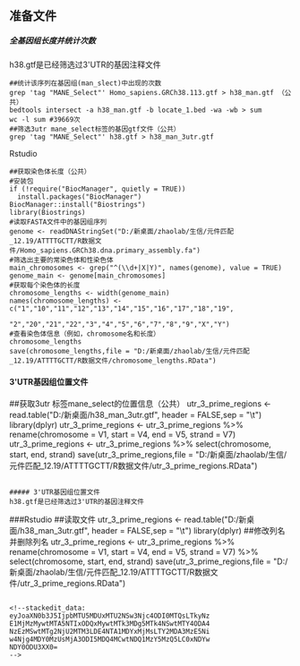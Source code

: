 ## 准备文件
##### 全基因组长度并统计次数
h38.gtf是已经筛选过3'UTR的基因注释文件
``` 
##统计该序列在基因组(man_slect)中出现的次数
grep 'tag "MANE_Select"' Homo_sapiens.GRCh38.113.gtf > h38_man.gtf （公共）
bedtools intersect -a h38_man.gtf -b locate_1.bed -wa -wb > sum
wc -l sum #39669次
##筛选3utr mane_select标签的基因gtf文件（公共）
grep 'tag "MANE_Select"' h38.gtf > h38_man_3utr.gtf
```

Rstudio
```
##获取染色体长度（公共）
#安装包
if (!require("BiocManager", quietly = TRUE))
  install.packages("BiocManager")
BiocManager::install("Biostrings")
library(Biostrings) 
#读取FASTA文件中的基因组序列
genome <- readDNAStringSet("D:/新桌面/zhaolab/生信/元件匹配_12.19/ATTTTGCTT/R数据文件/Homo_sapiens.GRCh38.dna.primary_assembly.fa") 
#筛选出主要的常染色体和性染色体
main_chromosomes <- grep("^(\\d+|X|Y)", names(genome), value = TRUE)
genome_main <- genome[main_chromosomes]
#获取每个染色体的长度 
chromosome_lengths <- width(genome_main) 
names(chromosome_lengths) <- c("1","10","11","12","13","14","15","16","17","18","19",
                               "2","20","21","22","3","4","5","6","7","8","9","X","Y")
#查看染色体信息（例如，chromosome名和长度） 
chromosome_lengths
save(chromosome_lengths,file = "D:/新桌面/zhaolab/生信/元件匹配_12.19/ATTTTGCTT/R数据文件/chromosome_lengths.RData")
```
 #### 3'UTR基因组位置文件
##获取3utr 标签mane_select的位置信息（公共）
utr_3_prime_regions <- read.table("D:/新桌面/h38_man_3utr.gtf", header = FALSE,sep = "\t")
library(dplyr)
utr_3_prime_regions <- utr_3_prime_regions %>% 
  rename(chromosome = V1, start = V4, end = V5, strand = V7)
utr_3_prime_regions <- utr_3_prime_regions %>% select(chromosome, start, end, strand)
save(utr_3_prime_regions,file = "D:/新桌面/zhaolab/生信/元件匹配_12.19/ATTTTGCTT/R数据文件/utr_3_prime_regions.RData")
```

##### 3'UTR基因组位置文件
h38.gtf是已经筛选过3'UTR的基因注释文件
```
###Rstudio
##读取文件
utr_3_prime_regions <- read.table("D:/新桌面/h38_man_3utr.gtf", header = FALSE,sep = "\t")
library(dplyr)
##修改列名并删除列名
utr_3_prime_regions <- utr_3_prime_regions %>% 
  rename(chromosome = V1, start = V4, end = V5, strand = V7) %>% 
  select(chromosome, start, end, strand)
save(utr_3_prime_regions,file = "D:/新桌面/zhaolab/生信/元件匹配_12.19/ATTTTGCTT/R数据文件/utr_3_prime_regions.RData")
```

<!--stackedit_data:
eyJoaXN0b3J5IjpbMTU5MDUxMTU2NSw3Njc4ODI0MTQsLTkyNz
E1MjMzMywtMTA5NTIxODQxMywtMTk3MDg5MTk4NSwtMTY4ODA4
NzEzMSwtMTg2NjU2MTM3LDE4NTA1MDYxMjMsLTY2MDA3MzE5Ni
w4Njg4MDY0MzUsMjA3ODI5MDQ4MCwtNDQ1MzY5MzQ5LC0xNDYw
NDY0ODU3XX0=
-->